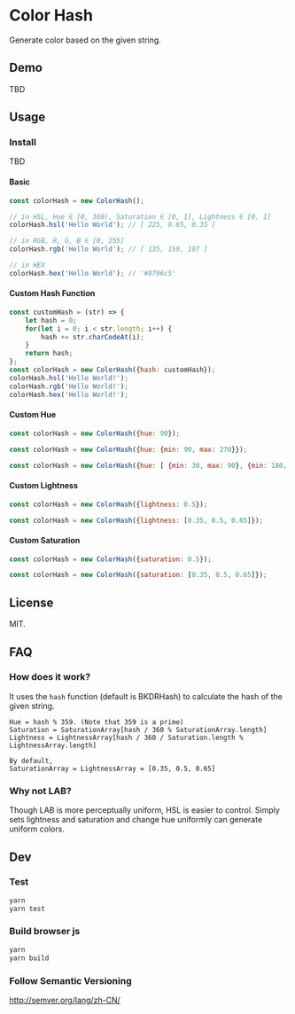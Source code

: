 # Color Hash

Generate color based on the given string.

## Demo

TBD

## Usage

### Install

TBD

#### Basic

```javascript
const colorHash = new ColorHash();

// in HSL, Hue ∈ [0, 360), Saturation ∈ [0, 1], Lightness ∈ [0, 1]
colorHash.hsl('Hello World'); // [ 225, 0.65, 0.35 ]

// in RGB, R, G, B ∈ [0, 255]
colorHash.rgb('Hello World'); // [ 135, 150, 197 ]

// in HEX
colorHash.hex('Hello World'); // '#8796c5'
```

#### Custom Hash Function

```javascript
const customHash = (str) => {
    let hash = 0;
    for(let i = 0; i < str.length; i++) {
        hash += str.charCodeAt(i);
    }
    return hash;
};
const colorHash = new ColorHash({hash: customHash});
colorHash.hsl('Hello World!');
colorHash.rgb('Hello World!');
colorHash.hex('Hello World!');
```

#### Custom Hue

```javascript
const colorHash = new ColorHash({hue: 90});
```

```javascript
const colorHash = new ColorHash({hue: {min: 90, max: 270}});
```

```javascript
const colorHash = new ColorHash({hue: [ {min: 30, max: 90}, {min: 180, max: 210}, {min: 270, max: 285} ]});
```

#### Custom Lightness

```javascript
const colorHash = new ColorHash({lightness: 0.5});
```

```javascript
const colorHash = new ColorHash({lightness: [0.35, 0.5, 0.65]});
```

#### Custom Saturation

```javascript
const colorHash = new ColorHash({saturation: 0.5});
```

```javascript
const colorHash = new ColorHash({saturation: [0.35, 0.5, 0.65]});
```

## License

MIT.

## FAQ

### How does it work?

It uses the `hash` function (default is BKDRHash) to calculate the hash of the given string.

```
Hue = hash % 359. (Note that 359 is a prime)
Saturation = SaturationArray[hash / 360 % SaturationArray.length]
Lightness = LightnessArray[hash / 360 / Saturation.length % LightnessArray.length]

By default,
SaturationArray = LightnessArray = [0.35, 0.5, 0.65]
```

### Why not LAB?

Though LAB is more perceptually uniform, HSL is easier to control.
Simply sets lightness and saturation and change hue uniformly can generate uniform colors.

## Dev

### Test

```bash
yarn
yarn test
```

### Build browser js

```bash
yarn
yarn build
```

### Follow Semantic Versioning

http://semver.org/lang/zh-CN/
